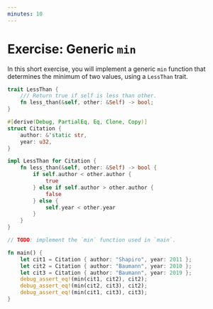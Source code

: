 ```yaml
---
minutes: 10
---
```


# Exercise: Generic `min`

In this short exercise, you will implement a generic `min` function that
determines the minimum of two values, using a `LessThan` trait.

```rust
trait LessThan {
    /// Return true if self is less than other.
    fn less_than(&self, other: &Self) -> bool;
}

#[derive(Debug, PartialEq, Eq, Clone, Copy)]
struct Citation {
    author: &'static str,
    year: u32,
}

impl LessThan for Citation {
    fn less_than(&self, other: &Self) -> bool {
        if self.author < other.author {
            true
        } else if self.author > other.author {
            false
        } else {
            self.year < other.year
        }
    }
}

// TODO: implement the `min` function used in `main`.

fn main() {
    let cit1 = Citation { author: "Shapiro", year: 2011 };
    let cit2 = Citation { author: "Baumann", year: 2010 };
    let cit3 = Citation { author: "Baumann", year: 2019 };
    debug_assert_eq!(min(cit1, cit2), cit2);
    debug_assert_eq!(min(cit2, cit3), cit2);
    debug_assert_eq!(min(cit1, cit3), cit3);
}
```
